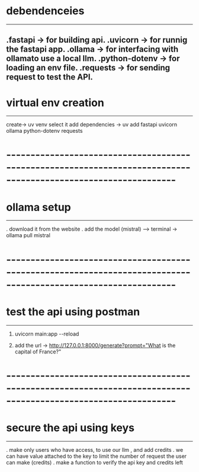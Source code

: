 # debendenceies
----------------
.fastapi -> for building api.
.uvicorn -> for runnig the fastapi app.
.ollama -> for interfacing with ollamato use a local llm.
.python-dotenv -> for loading an env file.
.requests -> for sending request to test the API.
---------------------------------------------------------------------------------------------------------------
# virtual env creation 
----------------------
create-> uv venv
select it
add dependencies -> uv add fastapi uvicorn ollama python-dotenv requests
# ---------------------------------------------------------------------------------------------------------------
# ollama setup
--------------
. download it from the website
. add the model (mistral) -->  terminal -> ollama pull mistral


# ---------------------------------------------------------------------------------------------------------------
# test the api using postman
----------------------------
1. uvicorn main:app --reload

2. add the url -> http://127.0.0.1:8000/generate?prompt="What is the capital of France?"

# ---------------------------------------------------------------------------------------------------------------
# secure the api using keys
----------------------------
. make only users who have access, to use our llm , and add credits
. we can have value attached to the key to limit the number of request the user can make (credits)
. make a function to verify the api key and credits left
